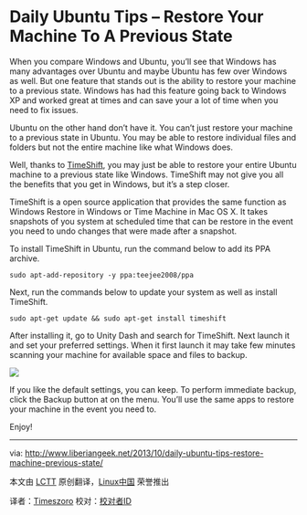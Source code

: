 Daily Ubuntu Tips – Restore Your Machine To A Previous State
================================================================================
When you compare Windows and Ubuntu, you’ll see that Windows has many advantages over Ubuntu and maybe Ubuntu has few over Windows as well. But one feature that stands out is the ability to restore your machine to a previous state. Windows has had this feature going back to Windows XP and worked great at times and can save your a lot of time when you need to fix issues.

Ubuntu on the other hand don’t have it. You can’t just restore your machine to a previous state in Ubuntu. You may be able to restore individual files and folders but not the entire machine like what Windows does.

Well, thanks to [TimeShift][1], you may just be able to restore your entire Ubuntu machine to a previous state like Windows. TimeShift may not give you all the benefits that you get in Windows, but it’s a step closer.

TimeShift is a open source application that provides the same function as Windows Restore in Windows or Time Machine in Mac OS X. It takes snapshots of you system at scheduled time that can be restore in the event you need to undo changes that were made after a snapshot.

To install TimeShift in Ubuntu, run the command below to add its PPA archive. 

    sudo apt-add-repository -y ppa:teejee2008/ppa

Next, run the commands below to update your system as well as install TimeShift.

    sudo apt-get update && sudo apt-get install timeshift

After installing it, go to Unity Dash and search for TimeShift. Next launch it and set your preferred settings. When it first launch it may take few minutes scanning your machine for available space and files to backup.

![](http://www.liberiangeek.net/wp-content/uploads/2013/10/timeshiftubuntu.png)

If you like the default settings, you can keep. To perform immediate backup, click the Backup button at on the menu. You’ll use the same apps to restore your machine in the event you need to.

Enjoy!

--------------------------------------------------------------------------------

via: http://www.liberiangeek.net/2013/10/daily-ubuntu-tips-restore-machine-previous-state/

本文由 [LCTT](https://github.com/LCTT/TranslateProject) 原创翻译，[Linux中国](http://linux.cn/) 荣誉推出

译者：[Timeszoro](https://github.com/Timeszoro) 校对：[校对者ID](https://github.com/校对者ID)

[1]:http://teejeetech.blogspot.com/2013/10/introducing-timeshift.html